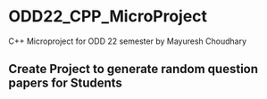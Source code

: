 # ODD22_CPP_MicroProject
C++ Microproject for ODD 22 semester by Mayuresh Choudhary

## Create Project to generate random question papers for Students
